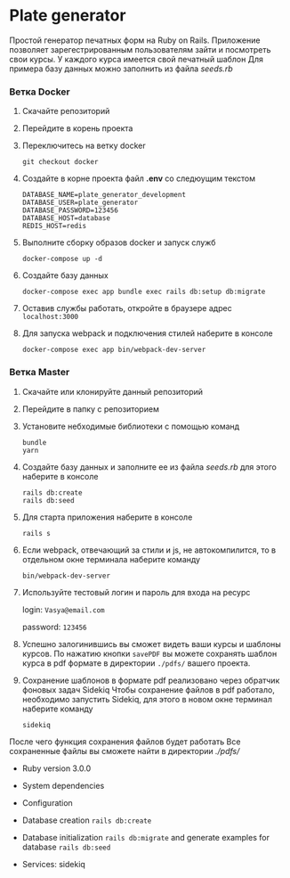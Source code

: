 # Plate generator

Простой генератор печатных форм на Ruby on Rails.
Приложение позволяет зарегестрированным пользователям зайти и посмотреть свои курсы.
У каждого курса имеется свой печатный шаблон
Для примера базу данных можно заполнить из файла *seeds.rb*

### Ветка Docker
1. Скачайте репозиторий
1. Перейдите в корень проекта
1. Переключитесь на ветку docker
    ```
    git checkout docker
    ```
1. Создайте в корне проекта файл  **.env**  со следюущим текстом
    ```
    DATABASE_NAME=plate_generator_development
    DATABASE_USER=plate_generator
    DATABASE_PASSWORD=123456
    DATABASE_HOST=database
    REDIS_HOST=redis

    ```
1. Выполните сборку образов docker и запуск служб
    ```
    docker-compose up -d
    ```
1.  Создайте базу данных
    ```
    docker-compose exec app bundle exec rails db:setup db:migrate
    ```
1. Оставив службы работать, откройте в браузере адрес `localhost:3000`

1. Для запуска webpack и подключения стилей наберите в консоле
    ```
    docker-compose exec app bin/webpack-dev-server
    ```
 
### Ветка Master

1. Скачайте или клонируйте данный репозиторий
1. Перейдите в папку с репозиторием
1. Установите небходимые библиотеки с помощью команд
    ```
    bundle
    yarn
    ```
1. Создайте базу данных и заполните ее из файла *seeds.rb* для этого наберите в консоле
    ```
    rails db:create
    rails db:seed
    ```
1. Для старта приложения наберите в консоле
    ```
    rails s
    ```
1. Если webpack, отвечающий за стили и js, не автокомпилится, то в отдельном окне терминала наберите команду
    ```
    bin/webpack-dev-server
    ```
1. Используйте тестовый логин и пароль для входа на ресурс

    login: `Vasya@email.com`

    password: `123456`

1. Успешно залогинившись вы сможет видеть ваши курсы и шаблоны курсов. По нажатию кнопки `savePDF` вы можете сохранять шаблон курса в pdf формате в директории `./pdfs/` вашего проекта.

1. Сохранение шаблонов в формате pdf реализовано через обратчик фоновых задач Sidekiq
Чтобы сохранение файлов в pdf работало, необходимо запустить Sidekiq, для этого в новом окне терминал наберите команду
    ```
    sidekiq
    ```
После чего функция сохранения файлов будет работать
Все сохраненные файлы вы сможете найти в директории *./pdfs/*


* Ruby version 3.0.0

* System dependencies

* Configuration

* Database creation `rails db:create`

* Database initialization `rails db:migrate` and generate examples for database `rails db:seed`

* Services: sidekiq

